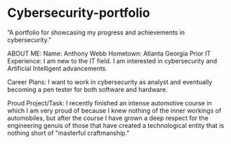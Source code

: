 # Cybersecurity-portfolio
”A portfolio for showcasing my progress and achievements in cybersecurity.”

ABOUT ME:
Name: Anthony Webb
Hometown: Atlanta Georgia
Prior IT Experience: I am new to the IT field. I am interested in cybersecurity and Artificial Intelligent advancements. 

Career Plans: I want to work in cybersecurity as analyst and eventually becoming a pen tester for both software and hardware.

Proud Project/Task: I recently finished an intense automotive course in which I am very proud of because I knew nothing of the inner workings of automobiles, but after the course I have grown a deep respect for the engineering genuis of those that have created a technological entity that is nothing short of "masterful craftmanship." 

